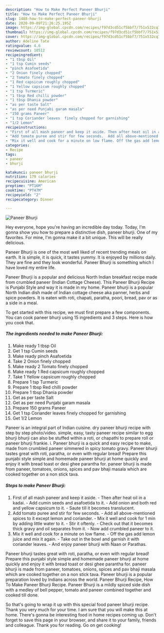 ```yaml
---
description: "How to Make Perfect Paneer Bhurji"
title: "How to Make Perfect Paneer Bhurji"
slug: 1488-how-to-make-perfect-paneer-bhurji
date: 2020-09-09T21:26:25.195Z
image: https://img-global.cpcdn.com/recipes/f97d3cd51cf5bbf7/751x532cq70/paneer-bhurji-recipe-main-photo.jpg
thumbnail: https://img-global.cpcdn.com/recipes/f97d3cd51cf5bbf7/751x532cq70/paneer-bhurji-recipe-main-photo.jpg
cover: https://img-global.cpcdn.com/recipes/f97d3cd51cf5bbf7/751x532cq70/paneer-bhurji-recipe-main-photo.jpg
author: Adeline Tate
ratingvalue: 4.6
reviewcount: 10512
recipeingredient:
- "1 tbsp Oil"
- "1 tsp Cumin seeds"
- "pinch Asafoetida"
- "2 Onion finely chopped"
- "2 Tomato finely chopped"
- "1 Red capsicum roughly chopped"
- "1 Yellow capsicum roughly chopped"
- "1 tsp Turmeric"
- "1 tbsp Red chilli powder"
- "1 tbsp Dhania powder"
- "as per taste Salt"
- "as per need Punjabi garam masala"
- "150 grams Paneer"
- "1 tsp Coriander leaves  finely chopped for garnishing"
- "1/2 Lemon"
recipeinstructions:
- "First of all mash paneer and keep it aside. Then after heat oil in a kadai. Add cumin seeds and asafoetida to it. Add onion and both red and yellow capsicum to it. Saute till it becomes translucent."
- "Add tomato puree and stir for few seconds.  Add all above-mentioned spices to it except lemon and coriander.  Mix it well and cook for 1 min by adding little water to it.  Stir it oftenly. Check out that it becomes thick gravy and oil separates from it. Now add crumbled paneer to it."
- "Mix it well and cook for a minute on low flame. Off the gas add lemon juice and mix it again. Take out in the bowl and garnish it with coriander leaves.  And enjoy paneer bhurji with Naan or Parathas."
categories:
- Recipe
tags:
- paneer
- bhurji

katakunci: paneer bhurji 
nutrition: 179 calories
recipecuisine: American
preptime: "PT16M"
cooktime: "PT47M"
recipeyield: "2"
recipecategory: Dinner

---
```



![Paneer Bhurji](https://img-global.cpcdn.com/recipes/f97d3cd51cf5bbf7/751x532cq70/paneer-bhurji-recipe-main-photo.jpg)

Hey everyone, hope you're having an incredible day today. Today, I'm gonna show you how to prepare a distinctive dish, paneer bhurji. One of my favorites. For mine, I'm gonna make it a bit unique. This will be really delicious.

Paneer Bhurji is one of the most well liked of recent trending meals on earth. It is simple, it is quick, it tastes yummy. It is enjoyed by millions daily. They are fine and they look wonderful. Paneer Bhurji is something which I have loved my entire life.

Paneer Bhurji is a popular and delicious North Indian breakfast recipe made from crumbled paneer (Indian Cottage Cheese). This Paneer Bhurji Recipe is Punjabi Style and way it is made in my home. Paneer bhurji is a popular North Indian dish made of Indian cottage cheese aka panner, herbs and spice powders. It is eaten with roti, chapati, paratha, poori, bread, pav or as a side in a meal.


To get started with this recipe, we must first prepare a few components. You can cook paneer bhurji using 15 ingredients and 3 steps. Here is how you cook that.

<!--inarticleads1-->

##### The ingredients needed to make Paneer Bhurji:

1. Make ready 1 tbsp Oil
1. Get 1 tsp Cumin seeds
1. Make ready pinch Asafoetida
1. Take 2 Onion finely chopped
1. Make ready 2 Tomato finely chopped
1. Make ready 1 Red capsicum roughly chopped
1. Take 1 Yellow capsicum roughly chopped
1. Prepare 1 tsp Turmeric
1. Prepare 1 tbsp Red chilli powder
1. Prepare 1 tbsp Dhania powder
1. Get as per taste Salt
1. Get as per need Punjabi garam masala
1. Prepare 150 grams Paneer
1. Get 1 tsp Coriander leaves  finely chopped for garnishing
1. Get 1/2 Lemon


Paneer is an integral part of Indian cuisine. dry paneer bhurji recipe with step by step photo/video. simple, easy, tasty paneer recipe similar to egg bhurji bhurji can also be stuffed within a roti, or chapathi to prepare roll or paneer bhurji frankie. i. Paneer bhurji is a quick and easy recipe to make, made from crumbled paneer simmered in spicy tomato gravy. Paneer bhurji tastes great with roti, paratha, or even with regular bread! Prepare this punjabi style simple and homemade paneer bhurji at home quickly and enjoy it with bread toast or desi ghee parantha for. paneer bhurji is made from paneer, tomatoes, onions, spices and pav bhaji masala which are cooked together on a non stick tava. 

<!--inarticleads2-->

##### Steps to make Paneer Bhurji:

1. First of all mash paneer and keep it aside. - Then after heat oil in a kadai. - Add cumin seeds and asafoetida to it. - Add onion and both red and yellow capsicum to it. - Saute till it becomes translucent.
1. Add tomato puree and stir for few seconds.  - Add all above-mentioned spices to it except lemon and coriander.  - Mix it well and cook for 1 min by adding little water to it.  - Stir it oftenly. - Check out that it becomes thick gravy and oil separates from it. - Now add crumbled paneer to it.
1. Mix it well and cook for a minute on low flame. - Off the gas add lemon juice and mix it again. - Take out in the bowl and garnish it with coriander leaves.  - And enjoy paneer bhurji with Naan or Parathas.


Paneer bhurji tastes great with roti, paratha, or even with regular bread! Prepare this punjabi style simple and homemade paneer bhurji at home quickly and enjoy it with bread toast or desi ghee parantha for. paneer bhurji is made from paneer, tomatoes, onions, spices and pav bhaji masala which are cooked together on a non stick tava. Paneer bhurji is a popular preparation loved by Indians across the world. Paneer Bhurji Recipe, How To Make Paneer Bhurji Recipe. Paneer Bhurji is a mildly spiced side dish with a medley of bell pepper, tomato and paneer combined together and cooked till done. 

So that's going to wrap it up with this special food paneer bhurji recipe. Thank you very much for your time. I am sure that you will make this at home. There's gonna be interesting food in home recipes coming up. Don't forget to save this page in your browser, and share it to your family, friends and colleague. Thank you for reading. Go on get cooking!
